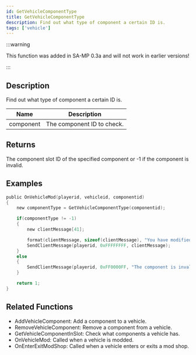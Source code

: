 ```yaml
---
id: GetVehicleComponentType
title: GetVehicleComponentType
description: Find out what type of component a certain ID is.
tags: ['vehicle']
---
```


:::warning

This function was added in SA-MP 0.3a and will not work in earlier versions!

:::

## Description

Find out what type of component a certain ID is.


| Name | Description |
|------|-------------|
|component | The component ID to check.|


## Returns

The component slot ID of the specified component or -1 if the component is invalid.


## Examples


```c
public OnVehicleMod(playerid, vehicleid, componentid)
{
    new componentType = GetVehicleComponentType(componentid);

    if(componentType != -1)
    {
        new clientMessage[41];

        format(clientMessage, sizeof(clientMessage), "You have modified your vehicle on slot %i", componentType);
        SendClientMessage(playerid, 0xFFFFFFFF, clientMessage);
    }
    else
    {
        SendClientMessage(playerid, 0xFF0000FF, "The component is invalid.");
    }

    return 1;
}
```


## Related Functions


-  AddVehicleComponent: Add a component to a vehicle.
-  RemoveVehicleComponent: Remove a component from a vehicle.
-  GetVehicleComponentInSlot: Check what components a vehicle has.
-  OnVehicleMod: Called when a vehicle is modded.
-  OnEnterExitModShop: Called when a vehicle enters or exits a mod shop.